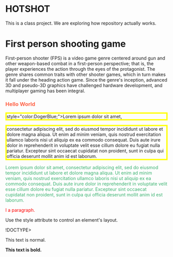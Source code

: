 # HOTSHOT
This is a class project. We are exploring how repository actually works.
<!DOCTYPE html>
<html>
<body>
<h1>First person shooting game</h1>
<p>First-person shooter (FPS) is a video game genre centered around gun and other weapon-based combat in a first-person perspective; that is, the player experiences the action through the eyes of the protagonist. The genre shares common traits with other shooter games, which in turn makes it fall under the heading action game. Since the genre's inception, advanced 3D and pseudo-3D graphics have challenged hardware development, and multiplayer gaming has been integral.</p>
</body>
</html>

<!DOCTYPE>
<html>
<body>
<h3 style="color:Tomato;">Hello World</h3>
<p style= "border:4px solid yellow;">
 style="color:DogerBlue;">Lorem ipsum dolor sit amet,<p style= "border:4px solid yellow;"</p> consectetur adipiscing elit, sed do eiusmod tempor incididunt ut labore et dolore magna aliqua. Ut enim ad minim veniam, quis nostrud exercitation ullamco laboris nisi ut aliquip ex ea commodo consequat. Duis aute irure dolor in reprehenderit in voluptate velit esse cillum dolore eu fugiat nulla pariatur. Excepteur sint occaecat cupidatat non proident, sunt in culpa qui officia deserunt mollit anim id est laborum.</p>

<p style="color:MediumSeaGreen;">Lorem ipsum dolor sit amet, consectetur adipiscing elit, sed do eiusmod tempor incididunt ut labore et dolore magna aliqua. Ut enim ad minim veniam, quis nostrud exercitation ullamco laboris nisi ut aliquip ex ea commodo consequat. Duis aute irure dolor in reprehenderit in voluptate velit esse cillum dolore eu fugiat nulla pariatur. Excepteur sint occaecat cupidatat non proident, sunt in culpa qui officia deserunt mollit anim id est laborum.</p>
</body>
</html> 
<!DOCTYPE>
<html>
<bod>
<p style="color:red">I a paragraph.</p>
<p>Use the style attribute to control an element's layout.</p>
</body>
</html>
!DOCTYPE>
<html>
<body>
<p>This text is normal.</p>
<p><strong>This text is bold.</strong></p>
</body>
</html>
